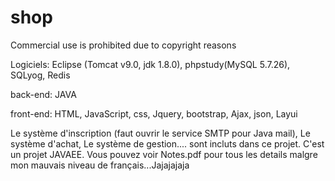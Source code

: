 # shop

Commercial use is prohibited due to copyright reasons


Logiciels:
Eclipse (Tomcat v9.0, jdk 1.8.0), phpstudy(MySQL 5.7.26), SQLyog, Redis

back-end:
JAVA

front-end:
HTML, JavaScript, css,
Jquery, bootstrap,
Ajax, json, Layui

Le système d'inscription (faut ouvrir le service SMTP pour Java mail), Le système d'achat, Le système de gestion.... sont incluts dans ce projet.
C'est un projet JAVAEE. Vous pouvez voir Notes.pdf pour tous les details malgre mon mauvais niveau de français...Jajajajaja
